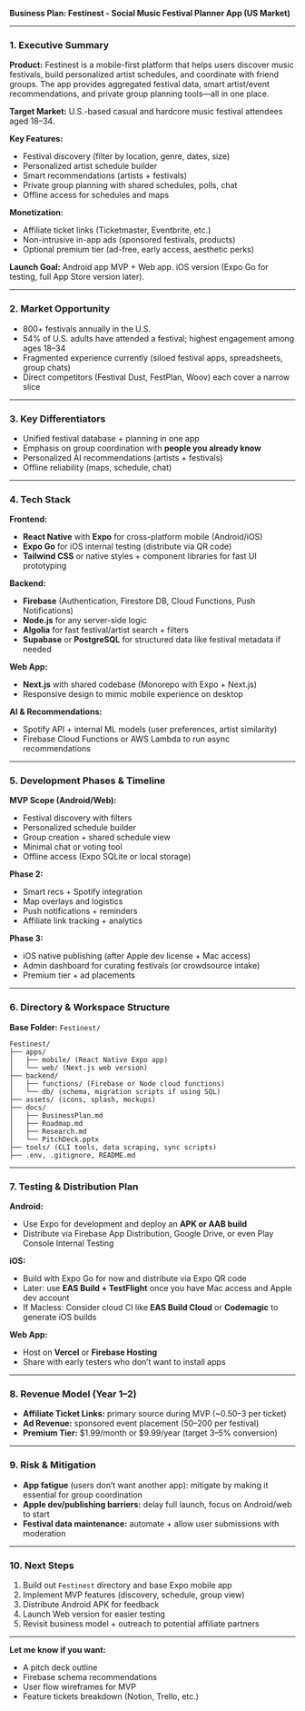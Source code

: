 **Business Plan: Festinest - Social Music Festival Planner App (US Market)**

---

### **1. Executive Summary**

**Product:** Festinest is a mobile-first platform that helps users discover music festivals, build personalized artist schedules, and coordinate with friend groups. The app provides aggregated festival data, smart artist/event recommendations, and private group planning tools—all in one place.

**Target Market:** U.S.-based casual and hardcore music festival attendees aged 18–34.

**Key Features:**
- Festival discovery (filter by location, genre, dates, size)
- Personalized artist schedule builder
- Smart recommendations (artists + festivals)
- Private group planning with shared schedules, polls, chat
- Offline access for schedules and maps

**Monetization:**
- Affiliate ticket links (Ticketmaster, Eventbrite, etc.)
- Non-intrusive in-app ads (sponsored festivals, products)
- Optional premium tier (ad-free, early access, aesthetic perks)

**Launch Goal:** Android app MVP + Web app. iOS version (Expo Go for testing, full App Store version later).

---

### **2. Market Opportunity**

- 800+ festivals annually in the U.S.
- 54% of U.S. adults have attended a festival; highest engagement among ages 18–34
- Fragmented experience currently (siloed festival apps, spreadsheets, group chats)
- Direct competitors (Festival Dust, FestPlan, Woov) each cover a narrow slice

---

### **3. Key Differentiators**

- Unified festival database + planning in one app
- Emphasis on group coordination with **people you already know**
- Personalized AI recommendations (artists + festivals)
- Offline reliability (maps, schedule, chat)

---

### **4. Tech Stack**

**Frontend:**
- **React Native** with **Expo** for cross-platform mobile (Android/iOS)
- **Expo Go** for iOS internal testing (distribute via QR code)
- **Tailwind CSS** or native styles + component libraries for fast UI prototyping

**Backend:**
- **Firebase** (Authentication, Firestore DB, Cloud Functions, Push Notifications)
- **Node.js** for any server-side logic
- **Algolia** for fast festival/artist search + filters
- **Supabase** or **PostgreSQL** for structured data like festival metadata if needed

**Web App:**
- **Next.js** with shared codebase (Monorepo with Expo + Next.js)
- Responsive design to mimic mobile experience on desktop

**AI & Recommendations:**
- Spotify API + internal ML models (user preferences, artist similarity)
- Firebase Cloud Functions or AWS Lambda to run async recommendations

---

### **5. Development Phases & Timeline**

**MVP Scope (Android/Web):**
- Festival discovery with filters
- Personalized schedule builder
- Group creation + shared schedule view
- Minimal chat or voting tool
- Offline access (Expo SQLite or local storage)

**Phase 2:**
- Smart recs + Spotify integration
- Map overlays and logistics
- Push notifications + reminders
- Affiliate link tracking + analytics

**Phase 3:**
- iOS native publishing (after Apple dev license + Mac access)
- Admin dashboard for curating festivals (or crowdsource intake)
- Premium tier + ad placements

---

### **6. Directory & Workspace Structure**

**Base Folder:** `Festinest/`

```
Festinest/
├── apps/
│   ├── mobile/ (React Native Expo app)
│   └── web/ (Next.js web version)
├── backend/
│   ├── functions/ (Firebase or Node cloud functions)
│   └── db/ (schema, migration scripts if using SQL)
├── assets/ (icons, splash, mockups)
├── docs/
│   ├── BusinessPlan.md
│   ├── Roadmap.md
│   ├── Research.md
│   └── PitchDeck.pptx
├── tools/ (CLI tools, data scraping, sync scripts)
├── .env, .gitignore, README.md
```

---

### **7. Testing & Distribution Plan**

**Android:**
- Use Expo for development and deploy an **APK or AAB build**
- Distribute via Firebase App Distribution, Google Drive, or even Play Console Internal Testing

**iOS:**
- Build with Expo Go for now and distribute via Expo QR code
- Later: use **EAS Build + TestFlight** once you have Mac access and Apple dev account
- If Macless: Consider cloud CI like **EAS Build Cloud** or **Codemagic** to generate iOS builds

**Web App:**
- Host on **Vercel** or **Firebase Hosting**
- Share with early testers who don’t want to install apps

---

### **8. Revenue Model (Year 1–2)**

- **Affiliate Ticket Links:** primary source during MVP (~$0.50–$3 per ticket)
- **Ad Revenue:** sponsored event placement ($50–$200 per festival)
- **Premium Tier:** $1.99/month or $9.99/year (target 3–5% conversion)

---

### **9. Risk & Mitigation**

- **App fatigue** (users don’t want another app): mitigate by making it essential for group coordination
- **Apple dev/publishing barriers:** delay full launch, focus on Android/web to start
- **Festival data maintenance:** automate + allow user submissions with moderation

---

### **10. Next Steps**

1. Build out `Festinest` directory and base Expo mobile app
2. Implement MVP features (discovery, schedule, group view)
3. Distribute Android APK for feedback
4. Launch Web version for easier testing
5. Revisit business model + outreach to potential affiliate partners

---

**Let me know if you want:**
- A pitch deck outline
- Firebase schema recommendations
- User flow wireframes for MVP
- Feature tickets breakdown (Notion, Trello, etc.)

